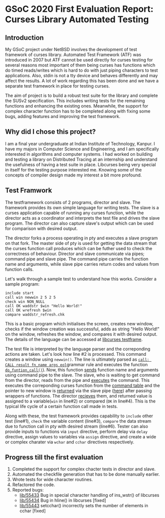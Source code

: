 # GSoC 2020 First Evaluation Report: Curses Library Automated Testing

## Introduction

My GSoC project under NetBSD involves the development of test framework of curses library. Automated Test Framework (ATF) was introduced in 2007 but ATF cannot be used directly for curses testing for several reasons most important of them being curses has functions which do timed reads/writes which is hard to do with just piping characters to test applications. Also, stdin is not a tty device and behaves differently and may affect the results. A lot of work regarding this has been done and we have a separate test framework in place for testing curses. 

The aim of project is to build a robust test suite for the library and complete the SUSv2 specification. This includes writing tests for the remaining functions and enhancing the existing ones. Meanwhile, the support for complex character function has to be completed along with fixing some bugs, adding features and improving the test framework. 


## Why did I chose this project?

I am a final year undergraduate at Indian Institute of Technology, Kanpur. I have my majors in Computer Science and Engineering, and I am specifically interested in algorithms and computer systems. I had worked on building and testing a library on Distributed Tracing at an internship and understand the usefulness of having a test suite in place. Libcurses being very special in itself for the testing purpose interested me. Knowing some of the concepts of  compiler design made my interest a bit more profound.

## Test Framwork

The testframework consists of 2 programs, director and slave. The framework provides its own simple language for writing tests. The slave is a curses application capable of running any curses function, while the director acts as a coordinator and interprets the test file and drives the slave program. The director can also capture slave's output which can be used for comparison with desired output.

The director forks a process operating in pty and executes a slave program on that fork. The master side of pty is used for getting the data stream that the curses function call produces which can be futher used to check the correctness of behaviour. Director and slave communicate via pipes; command pipe and slave pipe. The command pipe carries the function name and arguments, while slave pipe carries return codes and values from function calls. 

Let's walk through a sample test to understand how this works. Consider a sample program:

```
include start
call win newwin 2 5 2 5
check win NON_NULL
call OK waddstr $win "Hello World!"
call OK wrefresh $win
compare waddstr_refresh.chk

```

This is a basic program which initialises the screen, creates new window, checks if the window creation was successful, adds as string "Hello World!" on the window, refreshes the window, and compares it with desired output. The details of the language can be accessed at [libcurses testframe](https://github.com/NetBSD/src/blob/trunk/tests/lib/libcurses/testframe.txt).

The test file is interpreted by the language parser and the correponding actions are taken. Let's look how line #2 is processed. This command creates a window using `newwin()`. The line is ultimately parsed as [`call: CALL result fn_name args eol`](https://github.com/NetBSD/src/blob/1d30657e76c9400c15eb4e4cfcdff2fea6c65a5a/tests/lib/libcurses/director/testlang_parse.y#L237)grammar rule and executes the function [`do_funtion_call()`](https://github.com/NetBSD/src/blob/1d30657e76c9400c15eb4e4cfcdff2fea6c65a5a/tests/lib/libcurses/director/testlang_parse.y#L1035)). Now, this function [sends](https://github.com/NetBSD/src/blob/1d30657e76c9400c15eb4e4cfcdff2fea6c65a5a/tests/lib/libcurses/director/testlang_parse.y#L1048) function name and arguments using command pipe to the slave. The slave, who is waiting to get command from the director, reads from the pipe and [executes](https://github.com/NetBSD/src/blob/1d30657e76c9400c15eb4e4cfcdff2fea6c65a5a/tests/lib/libcurses/slave/slave.c#L144) the command. This executes the correponding curses function from the [command table](https://github.com/NetBSD/src/blob/1d30657e76c9400c15eb4e4cfcdff2fea6c65a5a/tests/lib/libcurses/slave/command_table.h#L40) and the pointer to new window is [returned](https://github.com/NetBSD/src/blob/1d30657e76c9400c15eb4e4cfcdff2fea6c65a5a/tests/lib/libcurses/slave/curses_commands.c#L3582) via the slave pipe ([here](https://github.com/NetBSD/src/blob/1d30657e76c9400c15eb4e4cfcdff2fea6c65a5a/tests/lib/libcurses/slave/commands.c#L167)) after passing wrappers of functions. The director [recieves](https://github.com/NetBSD/src/blob/1d30657e76c9400c15eb4e4cfcdff2fea6c65a5a/tests/lib/libcurses/director/testlang_parse.y#L1140) them, and returned value is assigned to a variable(`win` in line#2) or compared (`OK` in line#4). This is the typical life cycle of a certain function call made in tests.

Along with these, the test framework provides capability to `include` other test (line#1), `check` the variable content (line#3), `compare` the data stream due to function call in pty with desired stream (line#6). Tester can also provide inputs to functions via `input` directive, perform delay via `delay` directive, assign values to variables via `assign` directive, and create a wide or complex charater via `wchar` and `cchar` directives respectively. 

## Progress till the first evaluation

1. Completed the support for complex chacter tests in director and slave.
2. Automated the checkfile generation that has to be done manually earlier.
3. Wrote tests for wide character routines.
4. Refactored the code.
5. Reported bugs:
	- [lib/55433](https://gnats.netbsd.org/cgi-bin/query-pr-single.pl?number=55433) Bug in special character handling of ins_wstr() of libcurses
	- [lib/55434](https://gnats.netbsd.org/cgi-bin/query-pr-single.pl?number=55434) Bug in hline() in libcurses [fixed]
	- [lib/55443](https://gnats.netbsd.org/cgi-bin/query-pr-single.pl?number=55443) setcchar() incorrectly sets the number of elements in cchar [fixed]
